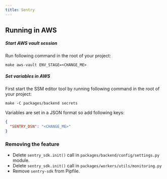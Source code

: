 ```yaml
---
title: Sentry
---
```


## Running in AWS

##### Start AWS vault session

Run following command in the root of your project:

```shell
make aws-vault ENV_STAGE=<CHANGE_ME>
```

##### Set variables in AWS

First start the SSM editor tool by running following command in the root of your project:

```shell
make -C packages/backend secrets
```

Variables are set in a JSON format so add following keys:

```json
{
  "SENTRY_DSN": "<CHANGE_ME>"
}
```

### Removing the feature

- Delete `sentry_sdk.init()` call in `packages/backend/config/settings.py` module.
- Delete `sentry_sdk.init()` call in `packages/workers/utils/monitoring.py`
- Remove `sentry-sdk` from Pipfile.

